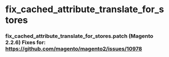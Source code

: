 # fix_cached_attribute_translate_for_stores
### fix_cached_attribute_translate_for_stores.patch (Magento 2.2.6) Fixes for: https://github.com/magento/magento2/issues/10978
